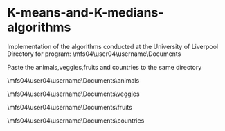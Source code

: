# K-means-and-K-medians-algorithms 

Implementation of the algorithms conducted at the University of Liverpool
Directory for program: \\mfs04\user04\username\Documents

Paste the animals,veggies,fruits and countries to the same directory

\\mfs04\user04\username\Documents\animals

\\mfs04\user04\username\Documents\veggies

\\mfs04\user04\username\Documents\fruits

\\mfs04\user04\username\Documents\countries
